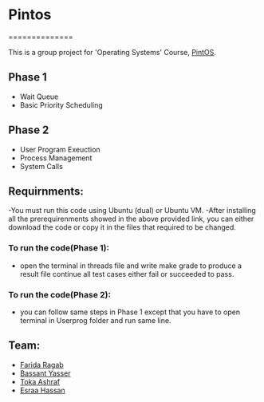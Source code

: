 # Pintos
==============

This is a group project for 'Operating Systems' Course, [PintOS][pintos].

[pintos]: https://github.com/KhaledElTahan/pintos

## Phase 1
- Wait Queue
- Basic Priority Scheduling

## Phase 2

- User Program Exeuction
- Process Management
- System Calls

## Requirnments:
-You must run this code using Ubuntu (dual) or Ubuntu VM.
-After installing all the prerequirenments showed in the above provided link, you can either download the code or copy it in the files that required to be changed.
### To run the code(Phase 1):
- open the terminal in threads file and write make grade to produce a result file continue all test cases either fail or succeeded to pass.

### To run the code(Phase 2):
- you can follow same steps in Phase 1 except that you have to open terminal in Userprog folder and run same line.


## Team:
- [Farida Ragab](https://github.com/farida52369)
- [Bassant Yasser](https://github.com/Bassantyasser043?tab=repositories)
- [Toka Ashraf](https://github.com/TokaAshraf12)
- [Esraa Hassan](https://github.com/es539)
